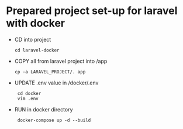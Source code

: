 # Prepared project set-up for laravel with docker

- CD into project
  ```console
  cd laravel-docker
   ```
- COPY all from laravel project into /app
   ```console
   cp -a LARAVEL_PROJECT/. app
   ```
- UPDATE .env value in /docker/.env
  ```console
   cd docker 
   vim .env
   ```
- RUN in docker directory
   ```console
    docker-compose up -d --build
    ```



